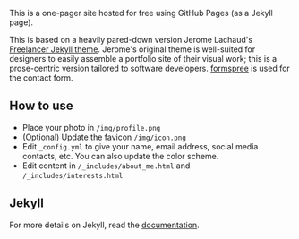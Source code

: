 This is a one-pager site  hosted for free using
GitHub Pages (as a Jekyll page).

This is based on a heavily pared-down version Jerome Lachaud's [Freelancer Jekyll theme](https://github.com/jeromelachaud/freelancer-theme).
Jerome's original theme is well-suited for designers to easily assemble a portfolio site of their visual work; this
is a prose-centric version tailored to software developers. [formspree](http://formspree.io/) is used for the contact form.

## How to use

 - Place your photo in `/img/profile.png`
 - (Optional) Update the favicon `/img/icon.png`
 - Edit `_config.yml` to give your name, email address, social media contacts, etc. You can also update the color scheme.
 - Edit content in `/_includes/about_me.html` and `/_includes/interests.html`

## Jekyll

For more details on Jekyll, read the [documentation](http://jekyllrb.com/).
